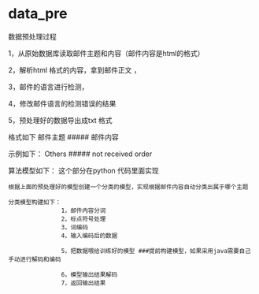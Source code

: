# data_pre
数据预处理过程

 1，从原始数据库读取邮件主题和内容（邮件内容是html的格式）
 
 2，解析html 格式的内容，拿到邮件正文 ，
 
 3，邮件的语言进行检测，
 
 4，修改邮件语言的检测错误的结果
 
 5，预处理好的数据导出成txt 格式
 
  格式如下 邮件主题 ##### 邮件内容
  
  示例如下： Others ##### not received order
  
  
  算法模型如下： 这个部分在python 代码里面实现
  
    根据上面的预处理好的模型创建一个分类的模型，实现根据邮件内容自动分类出属于哪个主题
    
    分类模型构建如下：
                   1，邮件内容分词
                   2，标点符号处理
                   3，词编码
                   4，输入编码后的数据
                   
                   5，把数据喂给训练好的模型 ###提前构建模型，如果采用java需要自己手动进行解码和编码 
                   
                   6，模型输出结果解码
                   7，返回输出结果
                    